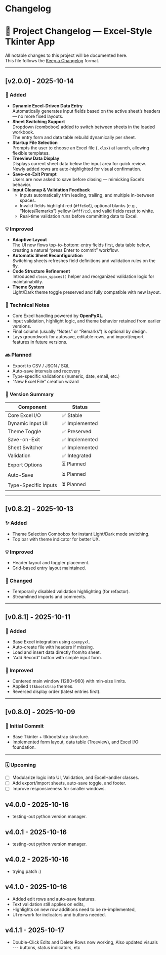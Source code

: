 # Changelog

# 🧾 Project Changelog — Excel-Style Tkinter App

All notable changes to this project will be documented here.  
This file follows the [Keep a Changelog](https://keepachangelog.com/en/1.1.0/) format.

---

## [v2.0.0] - 2025-10-14  

### 🚀 Added  
- **Dynamic Excel-Driven Data Entry**  
  Automatically generates input fields based on the active sheet’s headers — no more fixed layouts.  
- **Sheet Switching Support**  
  Dropdown (combobox) added to switch between sheets in the loaded workbook.  
  The entry form and data table rebuild dynamically per sheet.  
- **Startup File Selection**  
  Prompts the user to choose an Excel file (`.xlsx`) at launch, allowing flexible templates.  
- **Treeview Data Display**  
  Displays current sheet data below the input area for quick review.  
  Newly added rows are auto-highlighted for visual confirmation.  
- **Save-on-Exit Prompt**  
  Users are now asked to save before closing — mimicking Excel’s behavior.  
- **Input Cleanup & Validation Feedback**  
  - Inputs automatically trim leading, trailing, and multiple in-between spaces.  
  - Invalid fields highlight red (`#ffe6e6`), optional blanks (e.g., “Notes/Remarks”) yellow (`#fff7cc`), and valid fields reset to white.  
  - Real-time validation runs before committing data to Excel.  

### 💡 Improved  
- **Adaptive Layout**  
  The UI now flows top-to-bottom: entry fields first, data table below, creating a natural “press Enter to commit” workflow.  
- **Automatic Sheet Reconfiguration**  
  Switching sheets refreshes field definitions and validation rules on the fly.  
- **Code Structure Refinement**  
  Introduced `clean_spaces()` helper and reorganized validation logic for maintainability.  
- **Theme System**  
  Light/Dark theme toggle preserved and fully compatible with new layout.  

### 🧠 Technical Notes  
- Core Excel handling powered by **OpenPyXL**.  
- Input validation, highlight logic, and theme behavior retained from earlier versions.  
- Final column (usually “Notes” or “Remarks”) is optional by design.  
- Lays groundwork for autosave, editable rows, and import/export features in future versions.  

### 🔜 Planned  
- Export to CSV / JSON / SQL  
- Auto-save intervals and recovery  
- Type-specific validations (numeric, date, email, etc.)  
- “New Excel File” creation wizard  

### 🧩 Version Summary  

| Component            | Status        |
| -------------------- | ------------- |
| Core Excel I/O       | ✅ Stable      |
| Dynamic Input UI     | ✅ Implemented |
| Theme Toggle         | ✅ Preserved   |
| Save-on-Exit         | ✅ Implemented |
| Sheet Switcher       | ✅ Implemented |
| Validation           | ✅ Integrated  |
| Export Options       | ⏳ Planned     |
| Auto-Save            | ⏳ Planned     |
| Type-Specific Inputs | ⏳ Planned     |

---

## [v0.8.2] - 2025-10-13  
### ✨ Added  
- Theme Selection Combobox for instant Light/Dark mode switching.  
- Top bar with theme indicator for better UX.  

### 💡 Improved  
- Header layout and toggler placement.  
- Grid-based entry layout maintained.  

### 🧹 Changed  
- Temporarily disabled validation highlighting (for refactor).  
- Streamlined imports and comments.  

---

## [v0.8.1] - 2025-10-11  
### 🧩 Added  
- Base Excel integration using `openpyxl`.  
- Auto-create file with headers if missing.  
- Load and insert data directly from/to sheet.  
- “Add Record” button with simple input form.  

### 🎨 Improved  
- Centered main window (1280×960) with min-size limits.  
- Applied `ttkbootstrap` themes.  
- Reversed display order (latest entries first).  

---

## [v0.8.0] - 2025-10-09  
### 🚀 Initial Commit  
- Base Tkinter + ttkbootstrap structure.  
- Implemented form layout, data table (Treeview), and Excel I/O foundation.  

---

### 🗓 Upcoming  
- [ ] Modularize logic into UI, Validation, and ExcelHandler classes.  
- [ ] Add export/import sheets, auto-save toggle, and footer.  
- [ ] Improve responsiveness for smaller windows.  

## v4.0.0 - 2025-10-16
- testing-out python version manager.
## v4.0.1 - 2025-10-16
- testing-out python version manager.
## v4.0.2 - 2025-10-16
- trying patch :)
## v4.1.0 - 2025-10-16
- Added edit rows and auto-save features.
- Text validation still applies on edits,
- Highlights on new row additions need to be re-implemented,
- UI re-work for indicators and buttons needed.
## v4.1.1 - 2025-10-17
- Double-Click Edits and Delete Rows now working,
Also updated visuals --- buttons, status indicators, etc

